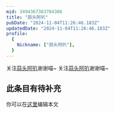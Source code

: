 ```yaml
---
mid: 3494367383784386
title: "蒜头阿叭"
pubDate: "2024-11-04T11:26:46.183Z"
updatedDate: "2024-11-04T11:26:46.183Z"
profile:
  {
    Nickname: ["蒜头阿叭"],
  }
---
```


关注[蒜头阿叭](https://space.bilibili.com/3494367383784386)谢谢喵~ 关注[蒜头阿叭](https://space.bilibili.com/3494367383784386)谢谢喵~

## 此条目有待补充
你可以在[这里](https://github.com/Yuhanawa/VTuber.ICU-Content/edit/master/v/蒜头阿叭/index.md)编辑本文
